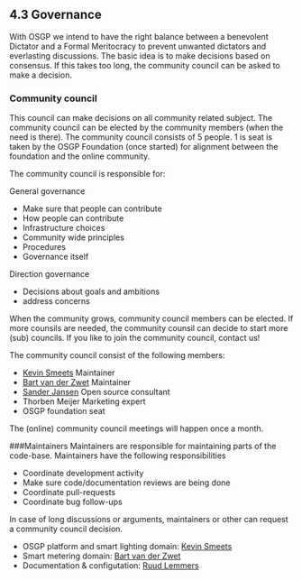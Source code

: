 ## 4.3 Governance

With OSGP we intend to have the right balance between a benevolent Dictator and a Formal Meritocracy to prevent unwanted dictators and everlasting discussions. The basic idea is to make decisions based on consensus. If this takes too long, the community council can be asked to make a decision.

### Community council
This council can make decisions on all community related subject. The community council can be elected by the community members (when the need is there). The community council consists of 5 people. 1 is seat is taken by the OSGP Foundation (once started) for alignment between the foundation and the online community.

The community council is responsible for:

General governance
- Make sure that people can contribute
- How people can contribute
- Infrastructure choices
- Community wide principles
- Procedures
- Governance itself

Direction governance
- Decisions about goals and ambitions
- address concerns

When the community grows, community council members can be elected. If more counsils are needed, the community counsil can decide to start more (sub) councils. If you like to join the community council, contact us!

The community council consist of the following members:
* [Kevin Smeets](https://github.com/kevinsmeets)    Maintainer
* [Bart van der Zwet](https://github.com/bvdzwet)   Maintainer
* [Sander Jansen](https://github.com/Sander3003)    Open source consultant
* Thorben Meijer                                    Marketing expert
* OSGP foundation seat

The (online) community council meetings will happen once a month.

###Maintainers
Maintainers are responsible for maintaining parts of the code-base. Maintainers have the following responsibilities
- Coordinate development activity
- Make sure code/documentation reviews are being done
- Coordinate pull-requests
- Coordinate bug follow-ups

In case of long discussions or arguments, maintainers or other can request a community council decision.

* OSGP platform and smart lighting domain: [Kevin Smeets](https://github.com/kevinsmeets)
* Smart metering domain: [Bart van der Zwet](https://github.com/bvdzwet)
* Documentation & configutation: [Ruud Lemmers](https://github.com/rlemmers)
